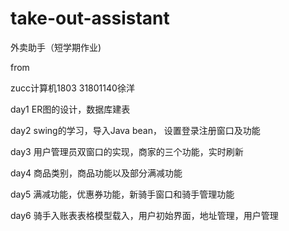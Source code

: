 # take-out-assistant

外卖助手（短学期作业)

from

zucc计算机1803 31801140徐洋

day1 ER图的设计，数据库建表

day2 swing的学习，导入Java bean， 设置登录注册窗口及功能

day3 用户管理员双窗口的实现，商家的三个功能，实时刷新

day4 商品类别，商品功能以及部分满减功能

day5 满减功能，优惠券功能，新骑手窗口和骑手管理功能

day6 骑手入账表表格模型载入，用户初始界面，地址管理，用户管理
